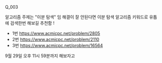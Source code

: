 Q_003 

알고리즘 주제는 "이분 탐색" 임
해결이 잘 안된다면 이분 탐색 알고리즘 키워드로 유툽에 검색한번 해보길 추천함 !

- 1번
    https://www.acmicpc.net/problem/2805
- 2번
    https://www.acmicpc.net/problem/2110
- 3번
    https://www.acmicpc.net/problem/16564


9월 29일 오후 11시 59분까지 해보자고
